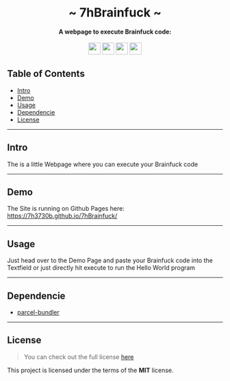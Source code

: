 <div align="center">
    <h1>~ 7hBrainfuck ~</h1>
    <strong>
        A webpage to execute Brainfuck code:
    </strong><br/><br/>
    <img height="28" src="https://img.shields.io/github/license/7h3730B/7hBrainfuck?style=for-the-badge">
    <img height="28" src="https://img.shields.io/github/repo-size/7h3730B/7hBrainfuck?style=for-the-badge">
    <img height="28" src="https://img.shields.io/github/stars/7h3730B/7hBrainfuck?style=for-the-badge">
    <img height="28" src="https://forthebadge.com/images/badges/built-with-love.svg">

</div>  

## Table of Contents  

* [Intro](#intro) 
* [Demo](#demo)  
* [Usage](#usage) 
* [Dependencie](#dependencie)  
* [License](#license)
---
## Intro
The is a little Webpage where you can execute your Brainfuck code  

---
## Demo
The Site is running on Github Pages here: https://7h3730b.github.io/7hBrainfuck/  

---
## Usage
Just head over to the Demo Page and paste your Brainfuck code into the Textfield or just directly hit execute to run the Hello World program

---
## Dependencie
- [parcel-bundler](https://www.npmjs.com/package/discord.js)  
---
## License
> You can check out the full license [here](https://github.com/7h3730B/7hBrainfuck/blob/master/LICENSE)   

This project is licensed under the terms of the **MIT** license.